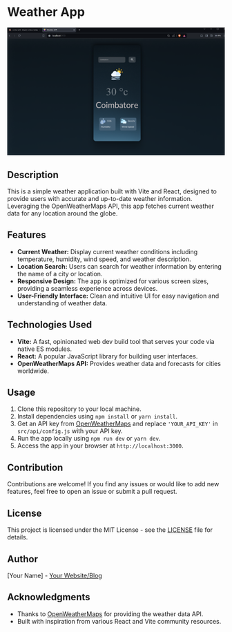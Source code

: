 # Weather App

![Weather App Screenshot](./src/assets/Weather_App.png)

## Description

This is a simple weather application built with Vite and React, designed to provide users with accurate and up-to-date weather information. Leveraging the OpenWeatherMaps API, this app fetches current weather data for any location around the globe.

## Features

- **Current Weather:** Display current weather conditions including temperature, humidity, wind speed, and weather description.
- **Location Search:** Users can search for weather information by entering the name of a city or location.
- **Responsive Design:** The app is optimized for various screen sizes, providing a seamless experience across devices.
- **User-Friendly Interface:** Clean and intuitive UI for easy navigation and understanding of weather data.

## Technologies Used

- **Vite:** A fast, opinionated web dev build tool that serves your code via native ES modules.
- **React:** A popular JavaScript library for building user interfaces.
- **OpenWeatherMaps API:** Provides weather data and forecasts for cities worldwide.

## Usage

1. Clone this repository to your local machine.
2. Install dependencies using `npm install` or `yarn install`.
3. Get an API key from [OpenWeatherMaps](https://openweathermap.org/) and replace `'YOUR_API_KEY'` in `src/api/config.js` with your API key.
4. Run the app locally using `npm run dev` or `yarn dev`.
5. Access the app in your browser at `http://localhost:3000`.

## Contribution

Contributions are welcome! If you find any issues or would like to add new features, feel free to open an issue or submit a pull request.

## License

This project is licensed under the MIT License - see the [LICENSE](LICENSE) file for details.

## Author

[Your Name] - [Your Website/Blog](https://yourwebsite.com)

## Acknowledgments

- Thanks to [OpenWeatherMaps](https://openweathermap.org/) for providing the weather data API.
- Built with inspiration from various React and Vite community resources.

